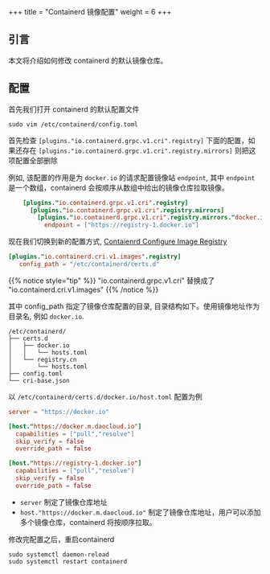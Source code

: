 +++
title = "Containerd 镜像配置"
weight = 6
+++

## 引言

本文将介绍如何修改 containerd 的默认镜像仓库。

## 配置

首先我们打开 containerd 的默认配置文件

```shell
sudo vim /etc/containerd/config.toml
```

首先检查 `[plugins."io.containerd.grpc.v1.cri".registry]` 下面的配置，如果还存在 `[plugins."io.containerd.grpc.v1.cri".registry.mirrors]` 则把这项配置全部删除

例如, 该配置的作用是为 `docker.io` 的请求配置镜像站 `endpoint`, 其中 `endpoint` 是一个数组，containerd 会按顺序从数组中给出的镜像仓库拉取镜像。
```toml
    [plugins."io.containerd.grpc.v1.cri".registry]
      [plugins."io.containerd.grpc.v1.cri".registry.mirrors]
        [plugins."io.containerd.grpc.v1.cri".registry.mirrors."docker.io"]
          endpoint = ["https://registry-1.docker.io"]
```

现在我们切换到新的配置方式, [Contaienrd Configure Image Registry](https://github.com/containerd/containerd/blob/main/docs/cri/registry.md)

```toml
[plugins."io.containerd.cri.v1.images".registry]
   config_path = "/etc/containerd/certs.d"
```

{{% notice style="tip" %}}
"io.containerd.grpc.v1.cri" 替换成了 "io.containerd.cri.v1.images"
{{% /notice %}}

其中 config_path 指定了镜像仓库配置的目录, 目录结构如下。使用镜像地址作为目录名, 例如 `docker.io`.

```shell
/etc/containerd/
├── certs.d
│   ├── docker.io
│   │   └── hosts.toml
│   └── registry.cn
│       └── hosts.toml
├── config.toml
└── cri-base.json
```

以 `/etc/containerd/certs.d/docker.io/host.toml` 配置为例

```toml
server = "https://docker.io"

[host."https://docker.m.daocloud.io"]
  capabilities = ["pull","resolve"]
  skip_verify = false
  override_path = false

[host."https://registry-1.docker.io"]
  capabilities = ["pull","resolve"]
  skip_verify = false
  override_path = false
```

- `server` 制定了镜像仓库地址
- `host."https://docker.m.daocloud.io"` 制定了镜像仓库地址，用户可以添加多个镜像仓库，containerd 将按顺序拉取。

修改完配置之后，重启containerd

```shell
sudo systemctl daemon-reload
sudo systemctl restart containerd
```